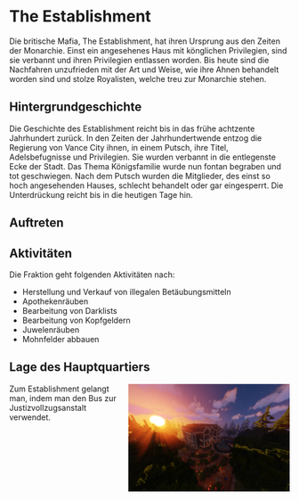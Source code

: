 # The Establishment

Die britische Mafia, The Establishment, hat ihren Ursprung aus den Zeiten der Monarchie. Einst ein angesehenes Haus mit könglichen Privilegien, sind sie verbannt und ihren Privilegien entlassen worden. Bis heute sind die Nachfahren unzufrieden mit der Art und Weise, wie ihre Ahnen behandelt worden sind und stolze Royalisten, welche treu zur Monarchie stehen.

## Hintergrundgeschichte 

Die Geschichte des Establishment reicht bis in das frühe achtzente Jahrhundert zurück. In den Zeiten der Jahrhundertwende entzog die Regierung von Vance City ihnen, in einem Putsch, ihre Titel, Adelsbefugnisse und Privilegien. Sie wurden verbannt in die entlegenste
Ecke der Stadt. Das Thema Königsfamilie wurde nun fontan begraben und tot geschwiegen. Nach dem Putsch wurden die Mitglieder, des einst so hoch angesehenden Hauses, schlecht behandelt oder gar eingesperrt. Die Unterdrückung reicht bis in die heutigen Tage hin.

## Auftreten 



## Aktivitäten
Die Fraktion geht folgenden Aktivitäten nach:

* Herstellung und Verkauf von illegalen Betäubungsmitteln
* Apothekenräuben
* Bearbeitung von Darklists
* Bearbeitung von Kopfgeldern
* Juwelenräuben
* Mohnfelder abbauen


## Lage des Hauptquartiers
<img align="right" width="290" eight="290" src="../../../assets/image/fraktionen/EstablishmentHQ.png">

Zum Establishment gelangt man, indem man den Bus zur Justizvollzugsanstalt verwendet.
